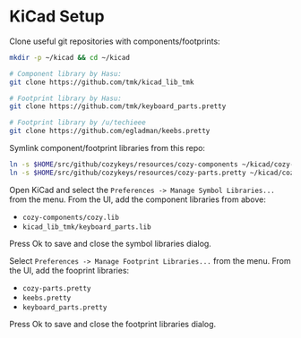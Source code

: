 # KiCad Setup

Clone useful git repositories with components/footprints:

```bash
mkdir -p ~/kicad && cd ~/kicad

# Component library by Hasu:
git clone https://github.com/tmk/kicad_lib_tmk

# Footprint library by Hasu:
git clone https://github.com/tmk/keyboard_parts.pretty

# Footprint library by /u/techieee
git clone https://github.com/egladman/keebs.pretty
```

Symlink component/footprint libraries from this repo:

```bash
ln -s $HOME/src/github/cozykeys/resources/cozy-components ~/kicad/cozy-components
ln -s $HOME/src/github/cozykeys/resources/cozy-parts.pretty ~/kicad/cozy-parts.pretty
```

Open KiCad and select the `Preferences -> Manage Symbol Libraries...` from the
menu. From the UI, add the component libraries from above:
- `cozy-components/cozy.lib`
- `kicad_lib_tmk/keyboard_parts.lib`

Press Ok to save and close the symbol libraries dialog.

Select `Preferences -> Manage Footprint Libraries...` from the menu. From the
UI, add the fooprint libraries:
- `cozy-parts.pretty`
- `keebs.pretty`
- `keyboard_parts.pretty`

Press Ok to save and close the footprint libraries dialog.
